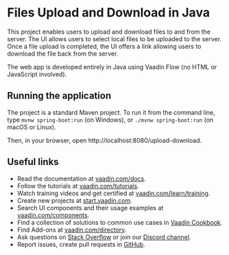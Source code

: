 # Files Upload and Download in Java

This project enables users to upload and download files to and from the server.
The UI allows users to select local files to be uploaded to the server.
Once a file upload is completed, the UI offers a link allowing users to download
the file back from the server. 

The web app is developed entirely in Java using Vaadin Flow (no HTML or JavaScript involved).

## Running the application
The project is a standard Maven project. To run it from the command line, 
type `mvnw spring-boot:run` (on Windows), or `./mvnw spring-boot:run` (on macOS or Linux).

Then, in your browser, open http://localhost:8080/upload-download.

## Useful links

- Read the documentation at [vaadin.com/docs](https://vaadin.com/docs).
- Follow the tutorials at [vaadin.com/tutorials](https://vaadin.com/tutorials).
- Watch training videos and get certified at [vaadin.com/learn/training]( https://vaadin.com/learn/training).
- Create new projects at [start.vaadin.com](https://start.vaadin.com/).
- Search UI components and their usage examples at [vaadin.com/components](https://vaadin.com/components).
- Find a collection of solutions to common use cases in [Vaadin Cookbook](https://cookbook.vaadin.com/).
- Find Add-ons at [vaadin.com/directory](https://vaadin.com/directory).
- Ask questions on [Stack Overflow](https://stackoverflow.com/questions/tagged/vaadin) or join our [Discord channel](https://discord.gg/MYFq5RTbBn).
- Report issues, create pull requests in [GitHub](https://github.com/vaadin/).
